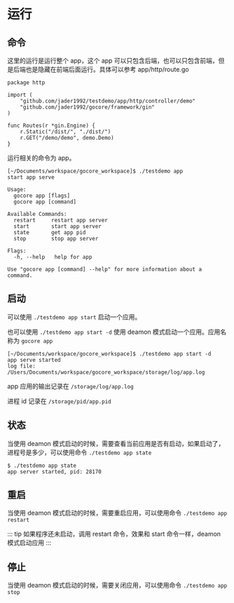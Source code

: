 # 运行

## 命令

这里的运行是运行整个 app，这个 app 可以只包含后端，也可以只包含前端，但是后端也是隐藏在前端后面运行。具体可以参考 app/http/route.go

```
package http

import (
	"github.com/jader1992/testdemo/app/http/controller/demo"
	"github.com/jader1992/gocore/framework/gin"
)

func Routes(r *gin.Engine) {
	r.Static("/dist/", "./dist/")
	r.GET("/demo/demo", demo.Demo)
}

```

运行相关的命令为 app。

```
[~/Documents/workspace/gocore_workspace]$ ./testdemo app
start app serve

Usage:
  gocore app [flags]
  gocore app [command]

Available Commands:
  restart     restart app server
  start       start app server
  state       get app pid
  stop        stop app server

Flags:
  -h, --help   help for app

Use "gocore app [command] --help" for more information about a command.
```

## 启动

可以使用 `./testdemo app start` 启动一个应用。

也可以使用 `./testdemo app start -d` 使用 deamon 模式启动一个应用。应用名称为 `gocore app`

```
[~/Documents/workspace/gocore_workspace]$ ./testdemo app start -d
app serve started
log file: /Users/Documents/workspace/gocore_workspace/storage/log/app.log
```

app 应用的输出记录在 `/storage/log/app.log`

进程 id 记录在 `/storage/pid/app.pid`

## 状态

当使用 deamon 模式启动的时候，需要查看当前应用是否有启动，如果启动了，进程号是多少，可以使用命令 `./testdemo app state`

```
$ ./testdemo app state
app server started, pid: 28170
```

## 重启

当使用 deamon 模式启动的时候，需要重启应用，可以使用命令 `./testdemo app restart`

::: tip
如果程序还未启动，调用 restart 命令，效果和 start 命令一样，deamon 模式启动应用
:::

## 停止

当使用 deamon 模式启动的时候，需要关闭应用，可以使用命令 `./testdemo app stop`

